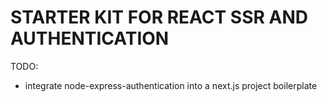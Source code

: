 # STARTER KIT FOR REACT SSR AND AUTHENTICATION

TODO:
- integrate node-express-authentication into a next.js project boilerplate
